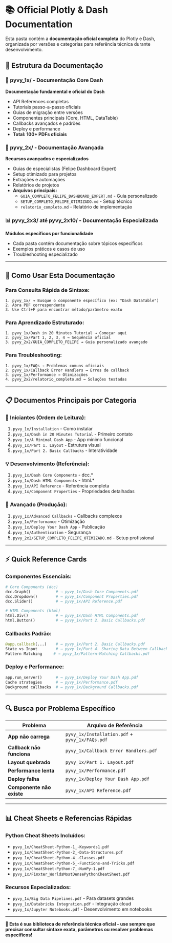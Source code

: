 # 📚 Official Plotly & Dash Documentation

Esta pasta contém a **documentação oficial completa** do Plotly e Dash, organizada por versões e categorias para referência técnica durante desenvolvimento.

## 📂 **Estrutura da Documentação**

### **📖 pyvy_1x/ - Documentação Core Dash**
**Documentação fundamental e oficial do Dash**
- API References completas
- Tutoriais passo-a-passo oficiais
- Guias de migração entre versões
- Componentes principais (Core, HTML, DataTable)
- Callbacks avançados e padrões
- Deploy e performance
- **Total: 100+ PDFs oficiais**

### **🔧 pyvy_2x/ - Documentação Avançada** 
**Recursos avançados e especializados**
- Guias de especialistas (Felipe Dashboard Expert)
- Setup otimizado para projetos
- Extrações e automações
- Relatórios de projetos
- **Arquivos principais:**
  - `GUIA_COMPLETO_FELIPE_DASHBOARD_EXPERT.md` - Guia personalizado
  - `SETUP_COMPLETO_FELIPE_OTIMIZADO.md` - Setup técnico
  - `relatorio_completo.md` - Relatório de implementação

### **📊 pyvy_2x3/ até pyvy_2x10/ - Documentação Especializada**
**Módulos específicos por funcionalidade**
- Cada pasta contém documentação sobre tópicos específicos
- Exemplos práticos e casos de uso
- Troubleshooting especializado

---

## 🎯 **Como Usar Esta Documentação**

### **Para Consulta Rápida de Sintaxe:**
```
1. pyvy_1x/ → Busque o componente específico (ex: "Dash DataTable")
2. Abra PDF correspondente
3. Use Ctrl+F para encontrar método/parâmetro exato
```

### **Para Aprendizado Estruturado:**
```
1. pyvy_1x/Dash in 20 Minutes Tutorial → Começar aqui
2. pyvy_1x/Part 1, 2, 3, 4 → Sequência oficial
3. pyvy_2x2/GUIA_COMPLETO_FELIPE → Guia personalizado avançado
```

### **Para Troubleshooting:**
```
1. pyvy_1x/FAQs → Problemas comuns oficiais
2. pyvy_1x/Callback Error Handlers → Erros de callback
3. pyvy_1x/Performance → Otimizações
4. pyvy_2x2/relatorio_completo.md → Soluções testadas
```

---

## 📋 **Documentos Principais por Categoria**

### **🚀 Iniciantes (Ordem de Leitura):**
1. `pyvy_1x/Installation` - Como instalar
2. `pyvy_1x/Dash in 20 Minutes Tutorial` - Primeiro contato
3. `pyvy_1x/A Minimal Dash App` - App mínimo funcional
4. `pyvy_1x/Part 1. Layout` - Estrutura visual
5. `pyvy_1x/Part 2. Basic Callbacks` - Interatividade

### **💡 Desenvolvimento (Referência):**
1. `pyvy_1x/Dash Core Components` - dcc.*
2. `pyvy_1x/Dash HTML Components` - html.*
3. `pyvy_1x/API Reference` - Referência completa
4. `pyvy_1x/Component Properties` - Propriedades detalhadas

### **🔧 Avançado (Produção):**
1. `pyvy_1x/Advanced Callbacks` - Callbacks complexos
2. `pyvy_1x/Performance` - Otimização
3. `pyvy_1x/Deploy Your Dash App` - Publicação
4. `pyvy_1x/Authentication` - Segurança
5. `pyvy_2x2/SETUP_COMPLETO_FELIPE_OTIMIZADO.md` - Setup profissional

---

## ⚡ **Quick Reference Cards**

### **Componentes Essenciais:**
```python
# Core Components (dcc)
dcc.Graph()           # → pyvy_1x/Dash Core Components.pdf
dcc.Dropdown()        # → pyvy_1x/Component Properties.pdf
dcc.Slider()          # → pyvy_1x/API Reference.pdf

# HTML Components (html)
html.Div()            # → pyvy_1x/Dash HTML Components.pdf
html.Button()         # → pyvy_1x/Part 2. Basic Callbacks.pdf
```

### **Callbacks Padrão:**
```python
@app.callback(...)    # → pyvy_1x/Part 2. Basic Callbacks.pdf
State vs Input        # → pyvy_1x/Part 4. Sharing Data Between Callbacks.pdf
Pattern Matching     # → pyvy_1x/Pattern-Matching Callbacks.pdf
```

### **Deploy e Performance:**
```python
app.run_server()      # → pyvy_1x/Deploy Your Dash App.pdf
Cache strategies      # → pyvy_1x/Performance.pdf
Background callbacks  # → pyvy_1x/Background Callbacks.pdf
```

---

## 🔍 **Busca por Problema Específico**

| Problema | Arquivo de Referência |
|----------|----------------------|
| **App não carrega** | `pyvy_1x/Installation.pdf` + `pyvy_1x/FAQs.pdf` |
| **Callback não funciona** | `pyvy_1x/Callback Error Handlers.pdf` |
| **Layout quebrado** | `pyvy_1x/Part 1. Layout.pdf` |
| **Performance lenta** | `pyvy_1x/Performance.pdf` |
| **Deploy falha** | `pyvy_1x/Deploy Your Dash App.pdf` |
| **Componente não existe** | `pyvy_1x/API Reference.pdf` |

---

## 📊 **Cheat Sheets e Referencias Rápidas**

### **Python Cheat Sheets Incluídos:**
- `pyvy_1x/CheatSheet-Python-1_-Keywords1.pdf`
- `pyvy_1x/CheatSheet-Python-2_-Data-Structures.pdf`
- `pyvy_1x/CheatSheet-Python-4_-Classes.pdf`
- `pyvy_1x/CheatSheet-Python-5_-Functions-and-Tricks.pdf`
- `pyvy_1x/CheatSheet-Python-7_-NumPy-1.pdf`
- `pyvy_1x/Finxter_WorldsMostDensePythonCheatSheet.pdf`

### **Recursos Especializados:**
- `pyvy_1x/Big Data Pipelines.pdf` - Para datasets grandes
- `pyvy_1x/Databricks Integration.pdf` - Integração cloud
- `pyvy_1x/Jupyter Notebooks.pdf` - Desenvolvimento em notebooks

---

**🎯 Esta é sua biblioteca de referência técnica oficial - use sempre que precisar consultar sintaxe exata, parâmetros ou resolver problemas específicos!**
